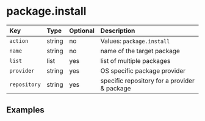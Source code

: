 # package.install

| Key | Type | Optional | Description |
| :--- | :--- | :--- | :--- |
| `action` | string | no | Values: `package.install` |
| `name` | string | no | name of the target package |
| `list` | list | yes | list of multiple packages |
| `provider` | string | yes | OS specific package provider |
| `repository` | string | yes | specific repository for a provider & package |

## Examples



